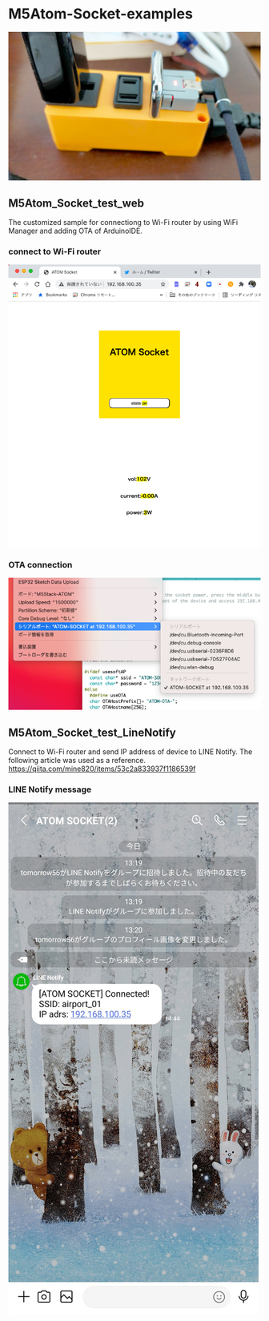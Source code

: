 # M5Atom-Socket-examples
![M5ATOM SOCKET](img/AtomSocket.jpg)

## M5Atom_Socket_test_web
The customized sample for connectiong to Wi-Fi router by using WiFi Manager and adding OTA of ArduinoIDE.
### connect to Wi-Fi router
![connect to Wi-Fi router](img/ATOM-Wifi.png)
### OTA connection
![OTA connection](img/ATOM-OTA.png)

## M5Atom_Socket_test_LineNotify
Connect to Wi-Fi router and send IP address of device to LINE Notify.
The following article was used as a reference.
https://qiita.com/mine820/items/53c2a833937f1186539f

### LINE Notify message
![LINE message](img/LINE_Notify.jpg)

